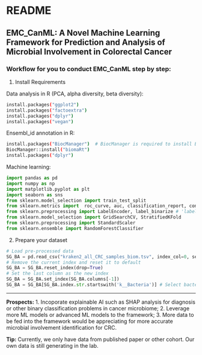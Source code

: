 # README

## EMC_CanML: A Novel Machine Learning Framework for Prediction and Analysis of Microbial Involvement in Colorectal Cancer

### Workflow for you to conduct EMC_CanML step by step:

1. Install Requirements

Data analysis in R (PCA, alpha diversity, beta diversity):
```bash
install.packages("ggplot2")
install.packages("factoextra")
install.packages("dplyr")
install.packages("vegan")
```
Ensembl_id annotation in R:
```bash
install.packages("BiocManager")  # BiocManager is required to install Bioconductor packages
BiocManager::install("biomaRt")
install.packages("dplyr")
```
Machine learning:
```Python
import pandas as pd
import numpy as np
import matplotlib.pyplot as plt
import seaborn as sns
from sklearn.model_selection import train_test_split
from sklearn.metrics import  roc_curve, auc, classification_report, confusion_matrix, ConfusionMatrixDisplay, accuracy_score, roc_auc_score
from sklearn.preprocessing import LabelEncoder, label_binarize # 'label_binarize' is for AUROC plot of multi-class classification
from sklearn.model_selection import GridSearchCV, StratifiedKFold
from sklearn.preprocessing import StandardScaler
from sklearn.ensemble import RandomForestClassifier
```
2. Prepare your dataset

```Python
# Load pre-processed data
SG_BA = pd.read_csv("kraken2_all_CRC_samples_biom.tsv", index_col=0, sep = '\t')
# Remove the current index and reset it to default
SG_BA = SG_BA.reset_index(drop=True)
# Set the last column as the new index
SG_BA = SG_BA.set_index(SG_BA.columns[-1])
SG_BA = SG_BA[SG_BA.index.str.startswith('k__Bacteria')] # Select bacteria kingdom
```

-------------------------------------

<b>Prospects:</b> 1. Incoporate explainable AI such as SHAP analysis for diagnosis or other binary classification problems in cancer microbiome; 2. Leverage more ML models or advanced ML models to the framework; 3. More data to be fed into the framework would be appreciating for more accurate microbial involvement identification for CRC.

<b>Tip:</b> Currently, we only have data from published paper or other cohort. Our own data is still generating in the lab.
